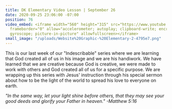```yaml
---
title: DK Elementary Video Lesson | September 26
date: 2020-09-25 23:06:00 -07:00
position: 76
video_embed: <iframe width="560" height="315" src="https://www.youtube.com/embed/EgRK5Nvbq2c"
  frameborder="0" allow="accelerometer; autoplay; clipboard-write; encrypted-media;
  gyroscope; picture-in-picture" allowfullscreen></iframe>
small_image: "/uploads/Website%20Graphic-%20Elementary-2-4795e7.png"
---
```


This is our last week of our "Indescribable" series where we are learning that God created all of us in his image and we are his handiwork. We have learned that we are creative because God is creative, we were made to work with others and God created all of us for a specific purpose. We are wrapping up this series with Jesus' instruction through his special sermon about how to be the light of the world to spread his love to everyone on earth.

*"In the same way, let your light shine before others, that they may see your good deeds and glorify your Father in heaven." -Matthew 5:16*